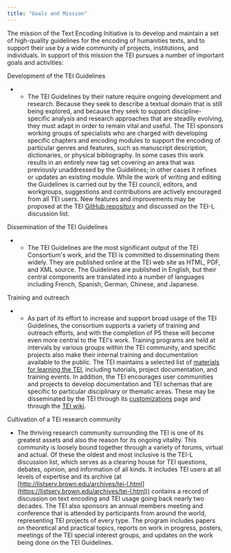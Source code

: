 ```yaml
---
title: "Goals and Mission"
---
```




 The mission of the Text Encoding Initiative is to develop and maintain a set of high-quality
 guidelines for the encoding of humanities texts, and to support their use by a wide
 community of projects, institutions, and individuals. In support of this mission the
 TEI pursues a number of important goals and activities:
 
 Development of the TEI Guidelines
* + The TEI Guidelines by their nature require ongoing development and research. Because
	 they seek to describe a textual domain that is still being explored, and because they
	 seek to support discipline-specific analysis and research approaches that are steadily
	 evolving, they must adapt in order to remain vital and useful. The TEI sponsors working
	 groups of specialists who are charged with developing specific chapters and encoding
	 modules to support the encoding of particular genres and features, such as manuscript
	 description, dictionaries, or physical bibliography. In some cases this work results
	 in an entirely new tag set covering an area that was previously unaddressed by the
	 Guidelines; in other cases it refines or updates an existing module. While the work
	 of writing and editing the Guidelines is carried out by the TEI council, editors,
	 and workgroups, suggestions and contributions are actively encouraged from all TEI
	 users. New features and improvements may be proposed at the TEI [GitHub repository](https://github.com/TEIC/TEI/) and discussed on the TEI-L discussion list.


Dissemination of the TEI Guidelines
* + The TEI Guidelines are the most significant output of the TEI Consortium's work, and
	 the TEI is committed to disseminating them widely. They are published online at the
	 TEI web site as HTML, PDF, and XML source. The Guidelines are published in English,
	 but their central components are translated into a number of languages including French,
	 Spanish, German, Chinese, and Japanese.


Training and outreach
* + As part of its effort to increase and support broad usage of the TEI Guidelines, the
	 consortium supports a variety of training and outreach efforts, and with the completion
	 of P5 these will become even more central to the TEI's work. Training programs are
	 held at intervals by various groups within the TEI community, and specific projects
	 also make their internal training and documentation available to the public. The TEI
	 maintains a selected list of [materials for learning the TEI](../Support/Learn/), including tutorials, project documentation, and training events. In addition, the
	 TEI encourages user communities and projects to develop documentation and TEI schemas
	 that are specific to particular disciplinary or thematic areas. These may be disseminated
	 by the TEI through its [customizations](../Guidelines/Customization/) page and through the [TEI wiki](/wiki/index.php/Category:Customization).


Cultivation of a TEI research community
* The thriving research community surrounding the TEI is one of its greatest assets
 and also the reason for its ongoing vitality. This community is loosely bound together
 through a variety of forums, virtual and actual. Of these the oldest and most inclusive
 is the TEI-L discussion list, which serves as a clearing house for TEI questions,
 debates, opinion, and information of all kinds. It includes TEI users at all levels
 of expertise and its archive (at [http://listserv.brown.edu/archives/tei-l.html](https://listserv.brown.edu/archives/tei-l.html)) contains a record of discussion on text encoding and TEI usage going back nearly
 two decades. The TEI also sponsors an annual members meeting and conference that is
 attended by participants from around the world, representing TEI projects of every
 type. The program includes papers on theoretical and practical topics, reports on
 work in progress, posters, meetings of the TEI special interest groups, and updates
 on the work being done on the TEI Guidelines.


  
